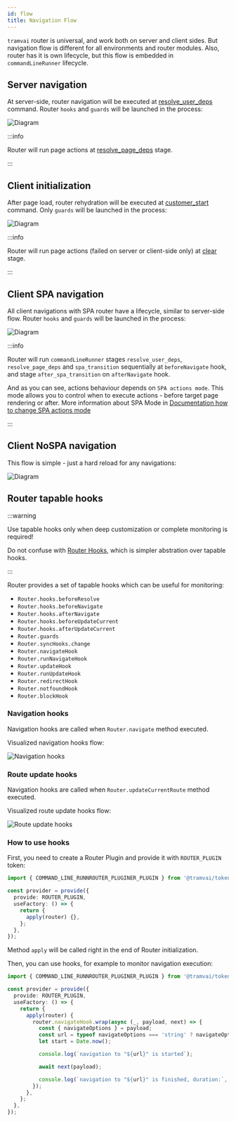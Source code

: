 ```yaml
---
id: flow
title: Navigation Flow
---
```


`tramvai` router is universal, and work both on server and client sides. But navigation flow is different for all environments and router modules. Also, router has it is own lifecycle, but this flow is embedded in `commandLineRunner` lifecycle.

## Server navigation

At server-side, router navigation will be executed at [resolve_user_deps](03-features/06-app-lifecycle.md#resolve_user_deps) command. Router `hooks` and `guards` will be launched in the process:

![Diagram](/img/router/navigate-flow-server.drawio.svg)

:::info

Router will run page actions at [resolve_page_deps](03-features/06-app-lifecycle.md#resolve_page_deps) stage.

:::

## Client initialization

After page load, router rehydration will be executed at [customer_start](03-features/06-app-lifecycle.md#customer_start) command. Only `guards` will be launched in the process:

![Diagram](/img/router/rehydrate-client.drawio.svg)

:::info

Router will run page actions (failed on server or client-side only) at [clear](03-features/06-app-lifecycle.md#clear) stage.

:::

## Client SPA navigation

All client navigations with SPA router have a lifecycle, similar to server-side flow. Router `hooks` and `guards` will be launched in the process:

![Diagram](/img/router/navigate-flow-client-spa.drawio.svg)

:::info

Router will run `commandLineRunner` stages `resolve_user_deps`, `resolve_page_deps` and `spa_transition` sequentially at `beforeNavigate` hook, and stage `after_spa_transition` on `afterNavigate` hook.

And as you can see, actions behaviour depends on `SPA actions mode`. This mode allows you to control when to execute actions - before target page rendering or after. More information about SPA Mode in [Documentation how to change SPA actions mode](03-features/07-routing/09-how-to.md#setting-when-actions-should-be-performed-during-spa-transitions)

:::

## Client NoSPA navigation

This flow is simple - just a hard reload for any navigations:

![Diagram](/img/router/navigate-flow-client-no-spa.drawio.svg)

## Router tapable hooks

:::warning

Use tapable hooks only when deep customization or complete monitoring is required!

Do not confuse with [Router Hooks](03-features/07-routing/05-hooks-and-guards.md), which is simpler abstration over tapable hooks.

:::

Router provides a set of tapable hooks which can be useful for monitoring:
- `Router.hooks.beforeResolve`
- `Router.hooks.beforeNavigate`
- `Router.hooks.afterNavigate`
- `Router.hooks.beforeUpdateCurrent`
- `Router.hooks.afterUpdateCurrent`
- `Router.guards`
- `Router.syncHooks.change`
- `Router.navigateHook`
- `Router.runNavigateHook`
- `Router.updateHook`
- `Router.runUpdateHook`
- `Router.redirectHook`
- `Router.notfoundHook`
- `Router.blockHook`

### Navigation hooks

Navigation hooks are called when `Router.navigate` method executed.

Visualized navigation hooks flow:

![Navigation hooks](/img/router/hooks.navigate.drawio.svg)

### Route update hooks

Navigation hooks are called when `Router.updateCurrentRoute` method executed.

Visualized route update hooks flow:

![Route update hooks](/img/router/hooks.update.drawio.svg)

### How to use hooks

First, you need to create a Router Plugin and provide it with `ROUTER_PLUGIN` token:

```ts
import { COMMAND_LINE_RUNNROUTER_PLUGINER_PLUGIN } from '@tramvai/tokens-router';

const provider = provide({
  provide: ROUTER_PLUGIN,
  useFactory: () => {
    return {
      apply(router) {},
    };
  },
});
```

Method `apply` will be called right in the end of Router initialization.

Then, you can use hooks, for example to monitor navigation execution:

```ts
import { COMMAND_LINE_RUNNROUTER_PLUGINER_PLUGIN } from '@tramvai/tokens-router';

const provider = provide({
  provide: ROUTER_PLUGIN,
  useFactory: () => {
    return {
      apply(router) {
        router.navigateHook.wrap(async (_, payload, next) => {
          const { navigateOptions } = payload;
          const url = typeof navigateOptions === 'string' ? navigateOptions : navigateOptions.url;
          let start = Date.now();

          console.log(`navigation to "${url}" is started`);

          await next(payload);

          console.log(`navigation to "${url}" is finished, duration:`, Date.now() - start);
        });
      },
    };
  },
});
```
